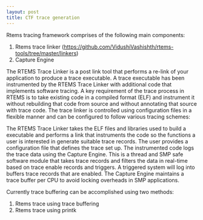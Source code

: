 ```yaml
---
layout: post
title: CTF trace generation
---
```

Rtems tracing framework comprises of the following main components:
1) Rtems trace linker (https://github.com/VidushiVashishth/rtems-tools/tree/master/linkers)
2) Capture Engine

The RTEMS Trace Linker is a post link tool that performs a re-link of your application to produce a trace executable. 
A trace executable has been instrumented by the RTEMS Trace Linker with additional code that implements software tracing. 
A key requirement of the trace process in RTEMS is to take existing code in a compiled format (ELF) and instrument it without rebuilding that code from source and without annotating that source with trace code.
The trace linker is controlled using configuration files in a flexible manner and can be configured to follow various tracing schemes:

The RTEMS Trace Linker takes the ELF files and libraries used to build a executable and performs a link that instruments the code so the functions a user is interested in generate suitable trace records.
The user provides a configuration file that defines the trace set up. The instrumented code logs the trace data using the Capture Engine. 
This is a thread and SMP safe software module that takes trace records and filters the data in real-time based on trace enable records and triggers. 
A triggered system will log into buffers trace records that are enabled. The Capture Engine maintains a trace buffer per CPU to avoid locking overheads in SMP applications.

Currently trace buffering can be accomplished using two methods:
1) Rtems trace using trace buffering
2) Rtems trace using printk
